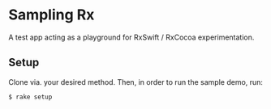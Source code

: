 # Sampling Rx
A test app acting as a playground for RxSwift / RxCocoa experimentation.

## Setup

Clone via. your desired method. Then, in order to run the sample demo, run:

```
$ rake setup
```
